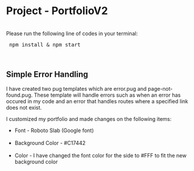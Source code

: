 <h1> Project - PortfolioV2 </h1> <br/>
Please run the following line of codes in your terminal: <br/>
<pre> npm install & npm start </pre> <br/>

<h2>Simple Error Handling </h2>
I have created two pug templates which are error.pug and page-not-found.pug. These template will handle errors such as when an error has occured in my code and an error that handles routes where a specified link does not exist. <br/>

I customized my portfolio and made changes on the following items: <br/>
<ul>
    <li>Font - Roboto Slab (Google font)</li> <br/>
    <li>Background Color - #C17442 </li> <br/>
    <li>Color - I have changed the font color for the side to #FFF to fit the new background color  </li> <br/>
</ul>
<br/>
